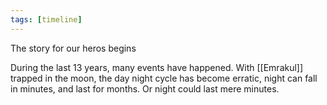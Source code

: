 ```yaml
---
tags: [timeline]
---
```


<span 
	  class='ob-timelines' 
	  data-date='13-13-13-1313' 
	  data-title='The Moonlit Ball' 
	  data-class='orange' 
	  data-img = 'Timeline Example/Timeline_2.jpg' 
	  data-type='range' > 
	The story for our heros begins
</span>

During the last 13 years, many events have happened. With [[Emrakul]] trapped in the moon, the day night cycle has become erratic, night can fall in minutes, and last for months. Or night could last mere minutes.